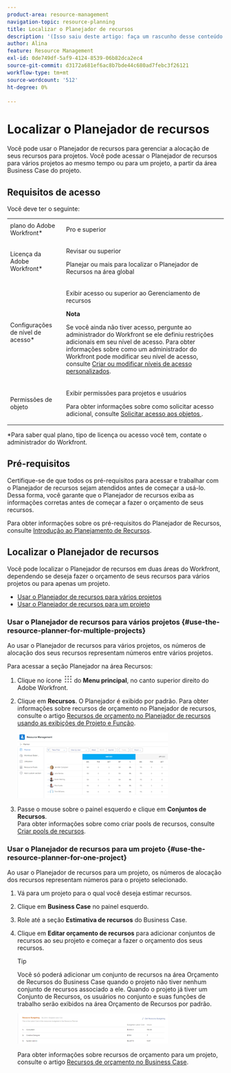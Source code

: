 ```yaml
---
product-area: resource-management
navigation-topic: resource-planning
title: Localizar o Planejador de recursos
description: '(Isso saiu deste artigo: faça um rascunho desse conteúdo no artigo quando ele for publicado: /Content/Resource Mgmt/Resource Planning/get-started-resource-planner.html)'
author: Alina
feature: Resource Management
exl-id: 0de749df-5af9-4124-8539-06b82dca2ec4
source-git-commit: d3172a681ef6ac8b7bde44c680ad7febc3f26121
workflow-type: tm+mt
source-wordcount: '512'
ht-degree: 0%

---
```


# Localizar o Planejador de recursos

<!--
<p data-mc-conditions="QuicksilverOrClassic.Draft mode">(This came off this article: draft that content in the article when this comes live: /Content/Resource Mgmt/Resource Planning/get-started-resource-planner.html)</p>
-->

Você pode usar o Planejador de recursos para gerenciar a alocação de seus recursos para projetos. Você pode acessar o Planejador de recursos para vários projetos ao mesmo tempo ou para um projeto, a partir da área Business Case do projeto.

## Requisitos de acesso

Você deve ter o seguinte:

<table style="table-layout:auto"> 
 <col> 
 <col> 
 <tbody> 
  <tr> 
   <td role="rowheader">plano do Adobe Workfront*</td> 
   <td> <p>Pro e superior</p> </td> 
  </tr> 
  <tr> 
   <td role="rowheader">Licença da Adobe Workfront*</td> 
   <td> <p>Revisar ou superior<!--
      <MadCap:conditionalText data-mc-conditions="QuicksilverOrClassic.Draft mode">
        (this seems to be the case in NWE only, not classic. Waiting on Vazgen's response for this)
      </MadCap:conditionalText>
     --></p> <p>Planejar ou mais para localizar o Planejador de Recursos na área global</p> </td> 
  </tr> 
  <tr> 
   <td role="rowheader">Configurações de nível de acesso*</td> 
   <td> <p>Exibir acesso ou superior ao Gerenciamento de recursos</p> <p><b>Nota</b>

Se você ainda não tiver acesso, pergunte ao administrador do Workfront se ele definiu restrições adicionais em seu nível de acesso. Para obter informações sobre como um administrador do Workfront pode modificar seu nível de acesso, consulte <a href="../../administration-and-setup/add-users/configure-and-grant-access/create-modify-access-levels.md" class="MCXref xref">Criar ou modificar níveis de acesso personalizados</a>.</p> </td>
</tr> 
  <tr> 
   <td role="rowheader">Permissões de objeto</td> 
   <td> <p>Exibir permissões para projetos e usuários </p> <p>Para obter informações sobre como solicitar acesso adicional, consulte <a href="../../workfront-basics/grant-and-request-access-to-objects/request-access.md" class="MCXref xref">Solicitar acesso aos objetos </a>.</p> </td> 
  </tr> 
 </tbody> 
</table>

&#42;Para saber qual plano, tipo de licença ou acesso você tem, contate o administrador do Workfront.

## Pré-requisitos

Certifique-se de que todos os pré-requisitos para acessar e trabalhar com o Planejador de recursos sejam atendidos antes de começar a usá-lo. Dessa forma, você garante que o Planejador de recursos exiba as informações corretas antes de começar a fazer o orçamento de seus recursos.

Para obter informações sobre os pré-requisitos do Planejador de Recursos, consulte [Introdução ao Planejamento de Recursos](../../resource-mgmt/resource-planning/get-started-resource-planning.md).

## Localizar o Planejador de recursos

<!--
<p data-mc-conditions="QuicksilverOrClassic.Draft mode">(this was moved from the get-started-resource-planner article)</p>
-->

Você pode localizar o Planejador de recursos em duas áreas do Workfront, dependendo se deseja fazer o orçamento de seus recursos para vários projetos ou para apenas um projeto.

* [Usar o Planejador de recursos para vários projetos](#use-the-resource-planner-for-multiple-projects)
* [Usar o Planejador de recursos para um projeto](#use-the-resource-planner-for-one-project)

### Usar o Planejador de recursos para vários projetos {#use-the-resource-planner-for-multiple-projects}

Ao usar o Planejador de recursos para vários projetos, os números de alocação dos seus recursos representam números entre vários projetos.

Para acessar a seção Planejador na área Recursos:

1. Clique no ícone ![](assets/main-menu-icon.png) do **Menu principal**, no canto superior direito do Adobe Workfront.

1. Clique em **Recursos**. O Planejador é exibido por padrão.  Para obter informações sobre recursos de orçamento no Planejador de recursos, consulte o artigo [Recursos de orçamento no Planejador de recursos usando as exibições de Projeto e Função](../../resource-mgmt/resource-planning/budget-resources-project-role-views-resource-planner.md).

   ![](assets/qs-resource-management-area-with-planner-as-default-350x152.png)

1. Passe o mouse sobre o painel esquerdo e clique em **Conjuntos de Recursos**.\
   Para obter informações sobre como criar pools de recursos, consulte [Criar pools de recursos](../../resource-mgmt/resource-planning/resource-pools/create-resource-pools.md).

### Usar o Planejador de recursos para um projeto {#use-the-resource-planner-for-one-project}

Ao usar o Planejador de recursos para um projeto, os números de alocação dos recursos representam números para o projeto selecionado.

1. Vá para um projeto para o qual você deseja estimar recursos.
1. Clique em **Business Case** no painel esquerdo.
1. Role até a seção **Estimativa de recursos** do Business Case.
1. Clique em **Editar orçamento de recursos** para adicionar conjuntos de recursos ao seu projeto e começar a fazer o orçamento dos seus recursos.

   >[!TIP]
   >
   >Você só poderá adicionar um conjunto de recursos na área Orçamento de Recursos do Business Case quando o projeto não tiver nenhum conjunto de recursos associado a ele. Quando o projeto já tiver um Conjunto de Recursos, os usuários no conjunto e suas funções de trabalho serão exibidos na área Orçamento de Recursos por padrão.

   ![](assets/resource-budgeting-area-on-project-350x70.png)

   Para obter informações sobre recursos de orçamento para um projeto, consulte o artigo [Recursos de orçamento no Business Case](../../manage-work/projects/define-a-business-case/budget-resources-in-business-case.md).
